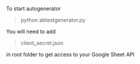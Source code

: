 To start autogenerator 

> python abtestgenerator.py

You will need to add 

> client_secret.json 

in root folder to get access to your Google Sheet API 
